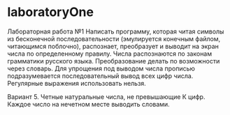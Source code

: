 # laboratoryOne
Лабораторная работа №1
Написать программу, которая читая символы из бесконечной последовательности (эмулируется конечным файлом, читающимся поблочно), распознает, 
преобразует и выводит на экран числа по определенному правилу. Числа распознаются по законам грамматики русского языка. 
Преобразование делать по возможности через словарь. Для упрощения под выводом числа прописью подразумевается последовательный вывод всех цифр числа. 
Регулярные выражения использовать нельзя.

Вариант 5.
Четные натуральные числа, не превышающие К цифр. Каждое число на нечетном месте выводить словами.

